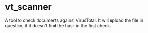# vt_scanner
A tool to check documents against VirusTotal. It will upload the file in question, if it doesn't find the hash in the first check. 
